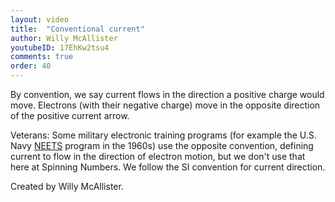 ```yaml
---
layout: video
title:  "Conventional current"
author: Willy McAllister
youtubeID: 17EhKw2tsu4
comments: true
order: 40
---
```


By convention, we say current flows in the direction a positive charge would move. Electrons (with their negative charge) move in the opposite direction of the positive current arrow.

Veterans: Some military electronic training programs (for example the U.S. Navy [NEETS](http://www.hnsa.org/resources/manuals-documents/2575-2/) program in the 1960s) use the opposite convention, defining current to flow in the direction of electron motion, but we don't use that here at Spinning Numbers. We follow the SI convention for current direction.

Created by Willy McAllister.
